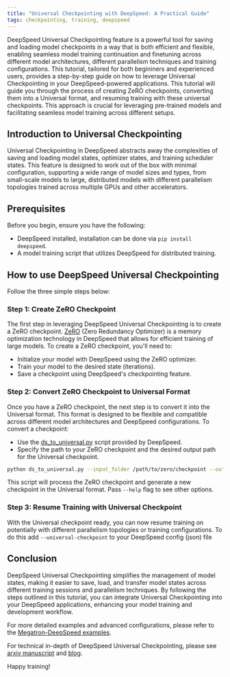 ```yaml
---
title: "Universal Checkpointing with DeepSpeed: A Practical Guide"
tags: checkpointing, training, deepspeed
---
```


DeepSpeed Universal Checkpointing feature is a powerful tool for saving and loading model checkpoints in a way that is both efficient and flexible, enabling seamless model training continuation and finetuning across different model architectures, different parallelism techniques and training configurations. This tutorial, tailored for both begininers and experienced users, provides a step-by-step guide on how to leverage Universal Checkpointing in your DeepSpeed-powered applications. This tutorial will guide you through the process of creating ZeRO checkpoints, converting them into a Universal format, and resuming training with these universal checkpoints. This approach is crucial for leveraging pre-trained models and facilitating seamless model training across different setups.


## Introduction to Universal Checkpointing

Universal Checkpointing in DeepSpeed abstracts away the complexities of saving and loading model states, optimizer states, and training scheduler states. This feature is designed to work out of the box with minimal configuration, supporting a wide range of model sizes and types, from small-scale models to large, distributed models with different parallelism topologies trained across multiple GPUs and other accelerators.

## Prerequisites

Before you begin, ensure you have the following:
- DeepSpeed installed, installation can be done via `pip install deepspeed`.
- A model training script that utilizes DeepSpeed for distributed training.

## How to use DeepSpeed Universal Checkpointing

Follow the three simple steps below:

### Step 1: Create ZeRO Checkpoint

The first step in leveraging DeepSpeed Universal Checkpointing is to create a ZeRO checkpoint. [ZeRO](/tutorials/zero/) (Zero Redundancy Optimizer) is a memory optimization technology in DeepSpeed that allows for efficient training of large models. To create a ZeRO checkpoint, you'll need to:

 - Initialize your model with DeepSpeed using the ZeRO optimizer.
 - Train your model to the desired state (iterations).
 - Save a checkpoint using DeepSpeed's checkpointing feature.


### Step 2: Convert ZeRO Checkpoint to Universal Format

Once you have a ZeRO checkpoint, the next step is to convert it into the Universal format. This format is designed to be flexible and compatible across different model architectures and DeepSpeed configurations. To convert a checkpoint:

 - Use the [ds_to_universal.py](https://github.com/microsoft/DeepSpeed/blob/master/deepspeed/checkpoint/ds_to_universal.py) script provided by DeepSpeed.
 - Specify the path to your ZeRO checkpoint and the desired output path for the Universal checkpoint.

```bash
python ds_to_universal.py --input_folder /path/to/zero/checkpoint --output_folder /path/to/universal/checkpoint
```

This script will process the ZeRO checkpoint and generate a new checkpoint in the Universal format. Pass `--help` flag to see other options.

### Step 3: Resume Training with Universal Checkpoint
With the Universal checkpoint ready, you can now resume training on potentially with different parallelism topologies or training configurations. To do this add `--universal-checkpoint` to your DeepSpeed config (json) file


## Conclusion
DeepSpeed Universal Checkpointing simplifies the management of model states, making it easier to save, load, and transfer model states across different training sessions and parallelism techniques. By following the steps outlined in this tutorial, you can integrate Universal Checkpointing into your DeepSpeed applications, enhancing your model training and development workflow.

For more detailed examples and advanced configurations, please refer to the [Megatron-DeepSpeed examples](https://github.com/microsoft/Megatron-DeepSpeed/tree/main/examples_deepspeed/universal_checkpointing).

For technical in-depth of DeepSpeed Universal Checkpointing, please see [arxiv manuscript](https://arxiv.org/abs/2406.18820) and [blog](https://github.com/microsoft/DeepSpeed/blob/master/blogs/deepspeed-ucp/).

Happy training!
